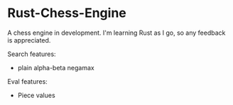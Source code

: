 # Rust-Chess-Engine

A chess engine in development. I'm learning Rust as I go, so any feedback is appreciated.

Search features:
- plain alpha-beta negamax

Eval features:
- Piece values